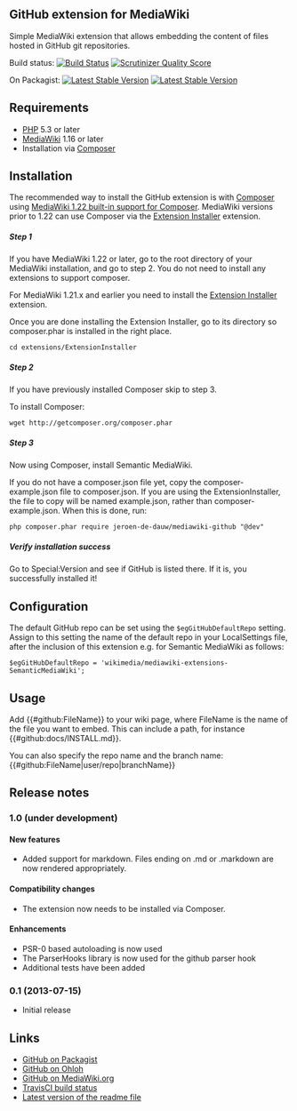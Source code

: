 ## GitHub extension for MediaWiki

Simple MediaWiki extension that allows embedding the content of files hosted in GitHub git repositories.

Build status:
[![Build Status](https://secure.travis-ci.org/JeroenDeDauw/GitHub.png?branch=master)](http://travis-ci.org/JeroenDeDauw/GitHub)
[![Scrutinizer Quality Score](https://scrutinizer-ci.com/g/JeroenDeDauw/GitHub/badges/quality-score.png?s=b928c81a24ec2d8fcf6dd2b291b41c76ef528dbe)](https://scrutinizer-ci.com/g/JeroenDeDauw/GitHub/)

On Packagist:
[![Latest Stable Version](https://poser.pugx.org/jeroen-de-dauw/mediawiki-github/version.png)](https://packagist.org/packages/jeroen-de-dauw/mediawiki-github)
[![Latest Stable Version](https://poser.pugx.org/jeroen-de-dauw/mediawiki-github/d/total.png)](https://packagist.org/packages/jeroen-de-dauw/mediawiki-github)

## Requirements

* [PHP](http://www.php.net) 5.3 or later
* [MediaWiki](https://www.mediawiki.org) 1.16 or later
* Installation via [Composer](http://getcomposer.org/)

## Installation

The recommended way to install the GitHub extension is with [Composer](http://getcomposer.org) using
[MediaWiki 1.22 built-in support for Composer](https://www.mediawiki.org/wiki/Composer). MediaWiki
versions prior to 1.22 can use Composer via the
[Extension Installer](https://github.com/JeroenDeDauw/ExtensionInstaller/blob/master/README.md)
extension.

##### Step 1

If you have MediaWiki 1.22 or later, go to the root directory of your MediaWiki installation,
and go to step 2. You do not need to install any extensions to support composer.

For MediaWiki 1.21.x and earlier you need to install the
[Extension Installer](https://github.com/JeroenDeDauw/ExtensionInstaller/blob/master/README.md) extension.

Once you are done installing the Extension Installer, go to its directory so composer.phar
is installed in the right place.

    cd extensions/ExtensionInstaller

##### Step 2

If you have previously installed Composer skip to step 3.

To install Composer:

    wget http://getcomposer.org/composer.phar

##### Step 3
    
Now using Composer, install Semantic MediaWiki.

If you do not have a composer.json file yet, copy the composer-example.json file to composer.json. If you
are using the ExtensionInstaller, the file to copy will be named example.json, rather than composer-example.json. When this is done, run:
    
    php composer.phar require jeroen-de-dauw/mediawiki-github "@dev"

##### Verify installation success

Go to Special:Version and see if GitHub is listed there. If it is, you successfully installed it!

## Configuration

The default GitHub repo can be set using the `$egGitHubDefaultRepo` setting. Assign to this setting
the name of the default repo in your LocalSettings file, after the inclusion of this extension e.g.
for Semantic MediaWiki as follows:

    $egGitHubDefaultRepo = 'wikimedia/mediawiki-extensions-SemanticMediaWiki';

## Usage

Add {{#github:FileName}} to your wiki page, where FileName is the name of the file you want to embed.
This can include a path, for instance {{#github:docs/INSTALL.md}}.

You can also specify the repo name and the branch name: {{#github:FileName|user/repo|branchName}}

## Release notes

### 1.0 (under development)

#### New features

* Added support for markdown. Files ending on .md or .markdown are now rendered appropriately.

#### Compatibility changes

* The extension now needs to be installed via Composer.

#### Enhancements

* PSR-0 based autoloading is now used
* The ParserHooks library is now used for the github parser hook
* Additional tests have been added

### 0.1 (2013-07-15)

* Initial release

## Links

* [GitHub on Packagist](https://packagist.org/packages/jeroen-de-dauw/mediawiki-github)
* [GitHub on Ohloh](https://www.ohloh.net/p/mediawiki-github)
* [GitHub on MediaWiki.org](https://www.mediawiki.org/wiki/Extension:GitHub)
* [TravisCI build status](https://travis-ci.org/JeroenDeDauw/GitHub)
* [Latest version of the readme file](https://github.com/JeroenDeDauw/GitHub/blob/master/README.md)

